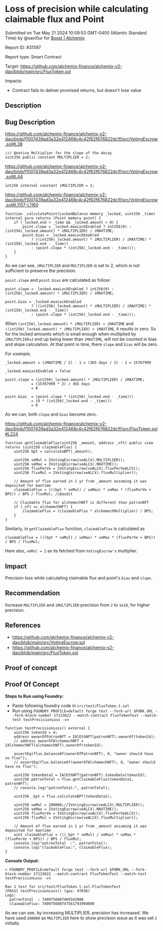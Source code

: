 
# Loss of precision while calculating claimable flux and Point

Submitted on Tue May 21 2024 10:09:53 GMT-0400 (Atlantic Standard Time) by @savi0ur for [Boost | Alchemix](https://immunefi.com/bounty/alchemix-boost/)

Report ID: #31597

Report type: Smart Contract

Target: https://github.com/alchemix-finance/alchemix-v2-dao/blob/main/src/FluxToken.sol

Impacts:
- Contract fails to deliver promised returns, but doesn't lose value

## Description
## Bug Description

https://github.com/alchemix-finance/alchemix-v2-dao/blob/f1007439ad3a32e412468c4c42f62f676822dc1f/src/VotingEscrow.sol#L38
```solidity
/// @notice Multiplier for the slope of the decay
uint256 public constant MULTIPLIER = 2;
```

https://github.com/alchemix-finance/alchemix-v2-dao/blob/f1007439ad3a32e412468c4c42f62f676822dc1f/src/VotingEscrow.sol#L44
```solidity
int256 internal constant iMULTIPLIER = 2;
```

https://github.com/alchemix-finance/alchemix-v2-dao/blob/f1007439ad3a32e412468c4c42f62f676822dc1f/src/VotingEscrow.sol#L1157-L1160
```solidity
function _calculatePoint(LockedBalance memory _locked, uint256 _time) internal pure returns (Point memory point) {
    if (_locked.end > _time && _locked.amount > 0) {
        point.slope = _locked.maxLockEnabled ? int256(0) : (int256(_locked.amount) * iMULTIPLIER) / iMAXTIME;
        point.bias = _locked.maxLockEnabled
            ? ((int256(_locked.amount) * iMULTIPLIER) / iMAXTIME) * (int256(_locked.end - _time))
            : (point.slope * (int256(_locked.end - _time)));
    }
}
```

As we can see, `iMULTIPLIER` and `MULTIPLIER` is set to 2, which is not sufficient to preserve the  precision. 

`point.slope`  and `point.bias` are calculated as follow:
```
point.slope = _locked.maxLockEnabled ? int256(0) : (int256(_locked.amount) * iMULTIPLIER) / iMAXTIME;

point.bias = _locked.maxLockEnabled
            ? ((int256(_locked.amount) * iMULTIPLIER) / iMAXTIME) * (int256(_locked.end - _time))
            : (point.slope * (int256(_locked.end - _time)));
```
When `(int256(_locked.amount) * iMULTIPLIER) < iMAXTIME` and `((int256(_locked.amount) * iMULTIPLIER) < iMAXTIME`, it results in zero. So for the locked amounts which is small enough when multiplied by `iMULTIPLIER=2` end up being lower than `iMAXTIME`, will not be counted in bias and slope calculation. At that point in time, there `slope` and `bias` will be zero. 

*For example,*
```
_locked.amount = (iMAXTIME / 2) - 1 = (365 days / 2) - 1 = 15767999

_locked.maxLockEnabled = false

point.slope = (int256(_locked.amount) * iMULTIPLIER) / iMAXTIME;
			= (15767999 * 2) / 365 days
			= 0

point.bias  = (point.slope * (int256(_locked.end - _time)))
			= (0 * (int256(_locked.end - _time)))
			= 0
```
As we can, both `slope` and `bias` become zero.

https://github.com/alchemix-finance/alchemix-v2-dao/blob/f1007439ad3a32e412468c4c42f62f676822dc1f/src/FluxToken.sol#L224
```solidity
function getClaimableFlux(uint256 _amount, address _nft) public view returns (uint256 claimableFlux) {
    uint256 bpt = calculateBPT(_amount);

    uint256 veMul = IVotingEscrow(veALCX).MULTIPLIER();
    uint256 veMax = IVotingEscrow(veALCX).MAXTIME();
    uint256 fluxPerVe = IVotingEscrow(veALCX).fluxPerVeALCX();
    uint256 fluxMul = IVotingEscrow(veALCX).fluxMultiplier();

    // Amount of flux earned in 1 yr from _amount assuming it was deposited for maxtime
    claimableFlux = (((bpt * veMul) / veMax) * veMax * (fluxPerVe + BPS)) / BPS / fluxMul; //@audit

    // Claimable flux for alchemechNFT is different than patronNFT
    if (_nft == alchemechNFT) {
        claimableFlux = (claimableFlux * alchemechMultiplier) / BPS;
    }
}
```
Similarly, in `getClaimableFlux` function, `claimableFlux` is calculated as

```
claimableFlux = (((bpt * veMul) / veMax) * veMax * (fluxPerVe + BPS)) / BPS / fluxMul;
```
Here also, `veMul = 2` as its fetched from `VotingEscrow's` multiplier.
## Impact

Precision loss while calculating claimable flux and point's `bias` and `slope`.
## Recommendation

Increase `MULTIPLIER` and `iMULTIPLIER` precision from `2` to `1e18`, for higher precision.
## References

- https://github.com/alchemix-finance/alchemix-v2-dao/blob/main/src/VotingEscrow.sol
- https://github.com/alchemix-finance/alchemix-v2-dao/blob/main/src/FluxToken.sol
        
## Proof of concept
## Proof Of Concept

**Steps to Run using Foundry:**
- Paste following foundry code in `src/test/FluxToken.t.sol`
- Run using `FOUNDRY_PROFILE=default forge test --fork-url $FORK_URL --fork-block-number 17133822 --match-contract FluxTokenTest --match-test testPrecisionLoss -vv`

```solidity
function testPrecisionLoss() external {
    uint256 tokenId = 4;
    address ownerOfPatronNFT = IAlEthNFT(patronNFT).ownerOf(tokenId);
    // address ownerOfAlchemechNFT = IAlchemechNFT(alchemechNFT).ownerOf(tokenId);

    assertEq(flux.balanceOf(ownerOfPatronNFT), 0, "owner should have no flux");
    // assertEq(flux.balanceOf(ownerOfAlchemechNFT), 0, "owner should have no flux");

    uint256 tokenData1 = IAlEthNFT(patronNFT).tokenData(tokenId);
    uint256 patronTotal = flux.getClaimableFlux(tokenData1, patronNFT);
    // console.log("patronTotal:", patronTotal);

    uint256 _bpt = flux.calculateBPT(tokenData1);

    uint256 veMul = 200000;//IVotingEscrow(veALCX).MULTIPLIER();
    uint256 veMax = IVotingEscrow(veALCX).MAXTIME();
    uint256 fluxPerVe = IVotingEscrow(veALCX).fluxPerVeALCX();
    uint256 fluxMul = IVotingEscrow(veALCX).fluxMultiplier();

    // Amount of flux earned in 1 yr from _amount assuming it was deposited for maxtime
    uint claimableFlux = (((_bpt * veMul) / veMax) * veMax * (fluxPerVe + BPS)) / BPS / fluxMul;
    console.log("patronTotal  :", patronTotal);
    console.log("claimableFlux:", claimableFlux);
}
```

**Console Output:**

```shell
> FOUNDRY_PROFILE=default forge test --fork-url $FORK_URL --fork-block-number 17133822 --match-contract FluxTokenTest --match-test testPrecisionLoss -vv

Ran 1 test for src/test/FluxToken.t.sol:FluxTokenTest
[PASS] testPrecisionLoss() (gas: 47036)
Logs:
  patronTotal  : 7499756087469342000
  claimableFlux: 749975608747561793994000
```
As we can see, by increasing MULTIPLIER, precision has increased. We have used `200000` as `MULTIPLIER` here to show precision issue as it was set `2` initially. 